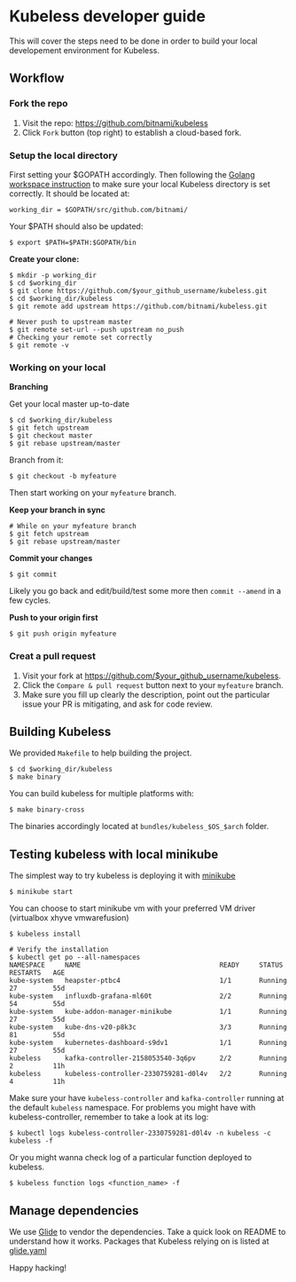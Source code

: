 # Kubeless developer guide

This will cover the steps need to be done in order to build your local developement environment for Kubeless.

## Workflow

### Fork the repo
1. Visit the repo: https://github.com/bitnami/kubeless
2. Click `Fork` button (top right) to establish a cloud-based fork.

### Setup the local directory
First setting your $GOPATH accordingly. Then following the [Golang workspace instruction](https://golang.org/doc/code.html#Workspaces) to make sure your local Kubeless directory is set correctly. It should be located at:

```
working_dir = $GOPATH/src/github.com/bitnami/
```

Your $PATH should also be updated:

```
$ export $PATH=$PATH:$GOPATH/bin
```

**Create your clone:**

```
$ mkdir -p working_dir
$ cd $working_dir
$ git clone https://github.com/$your_github_username/kubeless.git
$ cd $working_dir/kubeless
$ git remote add upstream https://github.com/bitnami/kubeless.git

# Never push to upstream master
$ git remote set-url --push upstream no_push
# Checking your remote set correctly
$ git remote -v
```

### Working on your local
**Branching**

Get your local master up-to-date

```
$ cd $working_dir/kubeless
$ git fetch upstream
$ git checkout master
$ git rebase upstream/master
```

Branch from it:

```
$ git checkout -b myfeature
```

Then start working on your `myfeature` branch.

**Keep your branch in sync**

```
# While on your myfeature branch
$ git fetch upstream
$ git rebase upstream/master
```

**Commit your changes**

```
$ git commit
```

Likely you go back and edit/build/test some more then `commit --amend` in a few cycles.

**Push to your origin first**

```
$ git push origin myfeature
```

### Creat a pull request

1. Visit your fork at https://github.com/$your_github_username/kubeless.
2. Click the `Compare & pull request` button next to your `myfeature` branch.
3. Make sure you fill up clearly the description, point out the particular issue your PR is mitigating, and ask for code review.

## Building Kubeless

We provided `Makefile` to help building the project.

```
$ cd $working_dir/kubeless
$ make binary
```

You can build kubeless for multiple platforms with:

```
$ make binary-cross
```

The binaries accordingly located at `bundles/kubeless_$OS_$arch` folder.

## Testing kubeless with local minikube

The simplest way to try kubeless is deploying it with [minikube](https://github.com/kubernetes/minikube)

```
$ minikube start
```

You can choose to start minikube vm with your preferred VM driver (virtualbox xhyve vmwarefusion)

```
$ kubeless install

# Verify the installation
$ kubectl get po --all-namespaces
NAMESPACE     NAME                                   READY     STATUS    RESTARTS   AGE
kube-system   heapster-ptbc4                         1/1       Running   27         55d
kube-system   influxdb-grafana-ml60t                 2/2       Running   54         55d
kube-system   kube-addon-manager-minikube            1/1       Running   27         55d
kube-system   kube-dns-v20-p8k3c                     3/3       Running   81         55d
kube-system   kubernetes-dashboard-s9dv1             1/1       Running   27         55d
kubeless      kafka-controller-2158053540-3q6pv      2/2       Running   2          11h
kubeless      kubeless-controller-2330759281-d0l4v   2/2       Running   4          11h
```

Make sure your have `kubeless-controller` and `kafka-controller` running at the default `kubeless` namespace. For problems you might have with kubeless-controller, remember to take a look at its log:

```
$ kubectl logs kubeless-controller-2330759281-d0l4v -n kubeless -c kubeless -f
```

Or you might wanna check log of a particular function deployed to kubeless.

```
$ kubeless function logs <function_name> -f
```

## Manage dependencies

We use [Glide](https://github.com/Masterminds/glide) to vendor the dependencies. Take a quick look on README to understand how it works. Packages that Kubeless relying on is listed at [glide.yaml](https://github.com/bitnami/kubeless/blob/master/glide.yaml)

Happy hacking!